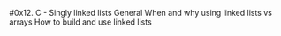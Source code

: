 #0x12. C - Singly linked lists
General
When and why using linked lists vs arrays
How to build and use linked lists
